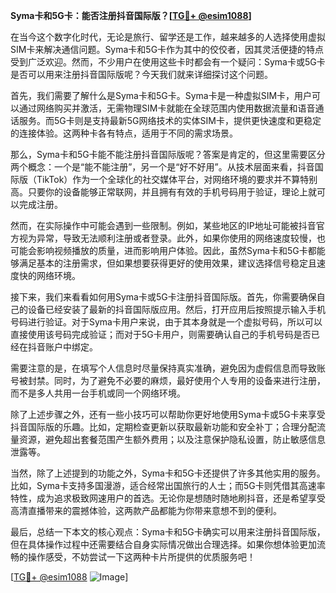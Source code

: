 **Syma卡和5G卡：能否注册抖音国际版？[[TG💪+ @esim1088](https://t.me/s/esim1088)]**

在当今这个数字化时代，无论是旅行、留学还是工作，越来越多的人选择使用虚拟SIM卡来解决通信问题。Syma卡和5G卡作为其中的佼佼者，因其灵活便捷的特点受到广泛欢迎。然而，不少用户在使用这些卡时都会有一个疑问：Syma卡或5G卡是否可以用来注册抖音国际版呢？今天我们就来详细探讨这个问题。

首先，我们需要了解什么是Syma卡和5G卡。Syma卡是一种虚拟SIM卡，用户可以通过网络购买并激活，无需物理SIM卡就能在全球范围内使用数据流量和语音通话服务。而5G卡则是支持最新5G网络技术的实体SIM卡，提供更快速度和更稳定的连接体验。这两种卡各有特点，适用于不同的需求场景。

那么，Syma卡和5G卡能不能注册抖音国际版呢？答案是肯定的，但这里需要区分两个概念：一个是“能不能注册”，另一个是“好不好用”。从技术层面来看，抖音国际版（TikTok）作为一个全球化的社交媒体平台，对网络环境的要求并不算特别高。只要你的设备能够正常联网，并且拥有有效的手机号码用于验证，理论上就可以完成注册。

然而，在实际操作中可能会遇到一些限制。例如，某些地区的IP地址可能被抖音官方视为异常，导致无法顺利注册或者登录。此外，如果你使用的网络速度较慢，也可能会影响视频播放的质量，进而影响用户体验。因此，虽然Syma卡和5G卡都能够满足基本的注册需求，但如果想要获得更好的使用效果，建议选择信号稳定且速度快的网络环境。

接下来，我们来看看如何用Syma卡或5G卡注册抖音国际版。首先，你需要确保自己的设备已经安装了最新的抖音国际版应用。然后，打开应用后按照提示输入手机号码进行验证。对于Syma卡用户来说，由于其本身就是一个虚拟号码，所以可以直接使用该号码完成验证；而对于5G卡用户，则需要确认自己的手机号码是否已经在抖音账户中绑定。

需要注意的是，在填写个人信息时尽量保持真实准确，避免因为虚假信息而导致账号被封禁。同时，为了避免不必要的麻烦，最好使用个人专用的设备来进行注册，而不是多人共用一台手机或同一个网络环境。

除了上述步骤之外，还有一些小技巧可以帮助你更好地使用Syma卡或5G卡来享受抖音国际版的乐趣。比如，定期检查更新以获取最新功能和安全补丁；合理分配流量资源，避免超出套餐范围产生额外费用；以及注意保护隐私设置，防止敏感信息泄露等。

当然，除了上述提到的功能之外，Syma卡和5G卡还提供了许多其他实用的服务。比如，Syma卡支持多国漫游，适合经常出国旅行的人士；而5G卡则凭借其高速率特性，成为追求极致网速用户的首选。无论你是想随时随地刷抖音，还是希望享受高清直播带来的震撼体验，这两款产品都能为你带来意想不到的便利。

最后，总结一下本文的核心观点：Syma卡和5G卡确实可以用来注册抖音国际版，但在具体操作过程中还需要结合自身实际情况做出合理选择。如果你想体验更加流畅的操作感受，不妨尝试一下这两种卡片所提供的优质服务吧！

[[TG💪+ @esim1088](https://t.me/s/esim1088) ![Image](https://i.postimg.cc/4NQfJmqS/Snipaste-2025-05-13-00-14-12.png)]